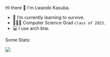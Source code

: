 Hi there 👋 I'm Lwando Kasuba.
- 🌱 I’m currently learning to survive.
- 👨🏾‍💻 Computer Science Grad `class of 2023`.
- 💻 I use arch btw.

Some Stats:

![](https://github-readme-streak-stats.herokuapp.com/?user=lwandokasuba&theme=radical&hide_border=false)

<!-- <a href="https://app.daily.dev/lwandokasuba"><img src="https://api.daily.dev/devcards/v2/PHKEJV2OFDlCnFkAjPsPD.png?r=90e&type=wide" width="652" alt="Lwando Kasuba's Dev Card"/></a> -->

<!--
![](https://wakatime.com/share/@90b76d0a-3f7a-436c-aded-f682e79672a5/39196048-5185-408e-b668-a392940fffee.svg)
-->
